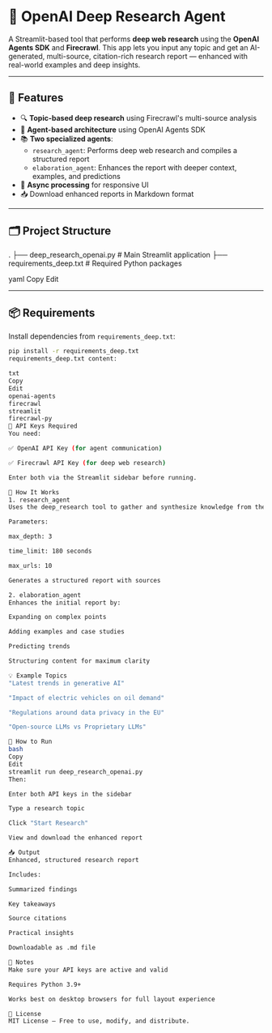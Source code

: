 # 📘 OpenAI Deep Research Agent

A Streamlit-based tool that performs **deep web research** using the **OpenAI Agents SDK** and **Firecrawl**. This app lets you input any topic and get an AI-generated, multi-source, citation-rich research report — enhanced with real-world examples and deep insights.

---

## 🚀 Features

- 🔍 **Topic-based deep research** using Firecrawl's multi-source analysis
- 🤖 **Agent-based architecture** using OpenAI Agents SDK
- 📚 **Two specialized agents**:
  - `research_agent`: Performs deep web research and compiles a structured report
  - `elaboration_agent`: Enhances the report with deeper context, examples, and predictions
- 🧠 **Async processing** for responsive UI
- 📥 Download enhanced reports in Markdown format

---

## 🗂️ Project Structure

.
├── deep_research_openai.py # Main Streamlit application
├── requirements_deep.txt # Required Python packages

yaml
Copy
Edit

---

## 📦 Requirements

Install dependencies from `requirements_deep.txt`:

```bash
pip install -r requirements_deep.txt
requirements_deep.txt content:

txt
Copy
Edit
openai-agents
firecrawl
streamlit
firecrawl-py
🔑 API Keys Required
You need:

✅ OpenAI API Key (for agent communication)

✅ Firecrawl API Key (for deep web research)

Enter both via the Streamlit sidebar before running.

🧠 How It Works
1. research_agent
Uses the deep_research tool to gather and synthesize knowledge from the web

Parameters:

max_depth: 3

time_limit: 180 seconds

max_urls: 10

Generates a structured report with sources

2. elaboration_agent
Enhances the initial report by:

Expanding on complex points

Adding examples and case studies

Predicting trends

Structuring content for maximum clarity

💡 Example Topics
"Latest trends in generative AI"

"Impact of electric vehicles on oil demand"

"Regulations around data privacy in the EU"

"Open-source LLMs vs Proprietary LLMs"

🎯 How to Run
bash
Copy
Edit
streamlit run deep_research_openai.py
Then:

Enter both API keys in the sidebar

Type a research topic

Click "Start Research"

View and download the enhanced report

📥 Output
Enhanced, structured research report

Includes:

Summarized findings

Key takeaways

Source citations

Practical insights

Downloadable as .md file

📌 Notes
Make sure your API keys are active and valid

Requires Python 3.9+

Works best on desktop browsers for full layout experience

📄 License
MIT License — Free to use, modify, and distribute.

